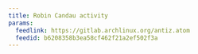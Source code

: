 ```yaml
---
title: Robin Candau activity
params:
  feedlink: https://gitlab.archlinux.org/antiz.atom
  feedid: b6208358b3ea58cf462f21a2ef502f3a
---
```


